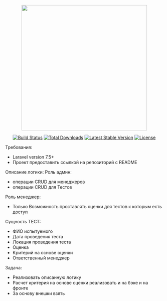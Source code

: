 <p align="center"><a href="https://laravel.com" target="_blank"><img src="https://raw.githubusercontent.com/laravel/art/master/logo-lockup/5%20SVG/2%20CMYK/1%20Full%20Color/laravel-logolockup-cmyk-red.svg" width="400"></a></p>

<p align="center">
<a href="https://travis-ci.org/laravel/framework"><img src="https://travis-ci.org/laravel/framework.svg" alt="Build Status"></a>
<a href="https://packagist.org/packages/laravel/framework"><img src="https://img.shields.io/packagist/dt/laravel/framework" alt="Total Downloads"></a>
<a href="https://packagist.org/packages/laravel/framework"><img src="https://img.shields.io/packagist/v/laravel/framework" alt="Latest Stable Version"></a>
<a href="https://packagist.org/packages/laravel/framework"><img src="https://img.shields.io/packagist/l/laravel/framework" alt="License"></a>
</p>

Требования:
<ul>
    <li>Laravel version 7.5+</li>
    <li>Проект предоставить ссылкой на репозиторий с README</li>
</ul>

Описание логики:
Роль админ:
<ul>
<li>операции CRUD для менеджеров</li>
<li>операции CRUD для Тестов</li>
</ul>

Роль менеджер:
<ul>
<li>Только Возможность проставлять оценки для тестов к которым есть доступ</li>
</ul>

Сущность ТЕСТ:
<ul>
<li>ФИО испытуемого</li>
<li>Дата проведения теста</li>
<li>Локация проведения теста</li>
<li>Оценка</li>
<li>Критерий на основе оценки</li>
<li>Ответственный менеджер</li>
</ul>

Задача:
<ul>
<li>Реализовать описанную логику</li>
<li>Расчет критерия на основе оценки реализовать и на бэке и на фронте</li>
<li>За основу внешки взять</li>
</ul>

